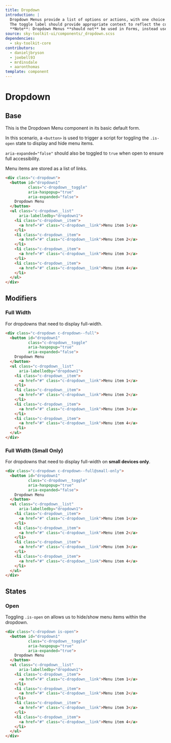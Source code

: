 ```yaml
---
title: Dropdown
introduction: |
  Dropdown Menus provide a list of options or actions, with one choice per line, that affect the navigation or the current view.
  The toggle label should provide appropriate context to reflect the contents of the menu, with each menu item clearly and concisely describing its action.
  **Note**: Dropdown Menus **should not** be used in Forms, instead use `.c-form-select`.
source: sky-toolkit-ui/components/_dropdown.scss
dependencies:
  - sky-toolkit-core
contributors:
  - danieljbryson
  - joebell93
  - mrdinsdale
  - aaronthomas
template: component
---
```


# Dropdown

## Base

This is the Dropdown Menu component in its basic default form.

In this scenario, a `<button>` is used to trigger a script for toggling the
`.is-open` state to display and hide menu items.

`aria-expanded="false"` should also be toggled to `true` when open to ensure
full accessibility.

Menu items are stored as a list of links.

```html
<div class="c-dropdown">
  <button id="dropdown1"
          class="c-dropdown__toggle"
          aria-haspopup="true"
          aria-expanded="false">
    Dropdown Menu
  </button>
  <ul class="c-dropdown__list"
      aria-labelledby="dropdown1">
    <li class="c-dropdown__item">
      <a href="#" class="c-dropdown__link">Menu item 1</a>
    </li>
    <li class="c-dropdown__item">
      <a href="#" class="c-dropdown__link">Menu item 2</a>
    </li>
    <li class="c-dropdown__item">
      <a href="#" class="c-dropdown__link">Menu item 3</a>
    </li>
    <li class="c-dropdown__item">
      <a href="#" class="c-dropdown__link">Menu item 4</a>
    </li>
  </ul>
</div>
```

## Modifiers

### Full Width

For dropdowns that need to display full-width.

```html
<div class="c-dropdown c-dropdown--full">
  <button id="dropdown1"
          class="c-dropdown__toggle"
          aria-haspopup="true"
          aria-expanded="false">
    Dropdown Menu
  </button>
  <ul class="c-dropdown__list"
      aria-labelledby="dropdown1">
    <li class="c-dropdown__item">
      <a href="#" class="c-dropdown__link">Menu item 1</a>
    </li>
    <li class="c-dropdown__item">
      <a href="#" class="c-dropdown__link">Menu item 2</a>
    </li>
    <li class="c-dropdown__item">
      <a href="#" class="c-dropdown__link">Menu item 3</a>
    </li>
    <li class="c-dropdown__item">
      <a href="#" class="c-dropdown__link">Menu item 4</a>
    </li>
  </ul>
</div>
```

### Full Width (Small Only)

For dropdowns that need to display full-width on **small devices only**.

```html
<div class="c-dropdown c-dropdown--full@small-only">
  <button id="dropdown1"
          class="c-dropdown__toggle"
          aria-haspopup="true"
          aria-expanded="false">
    Dropdown Menu
  </button>
  <ul class="c-dropdown__list"
      aria-labelledby="dropdown1">
    <li class="c-dropdown__item">
      <a href="#" class="c-dropdown__link">Menu item 1</a>
    </li>
    <li class="c-dropdown__item">
      <a href="#" class="c-dropdown__link">Menu item 2</a>
    </li>
    <li class="c-dropdown__item">
      <a href="#" class="c-dropdown__link">Menu item 3</a>
    </li>
    <li class="c-dropdown__item">
      <a href="#" class="c-dropdown__link">Menu item 4</a>
    </li>
  </ul>
</div>
```

## States

### Open

Toggling `.is-open` on allows us to hide/show menu items within the dropdown.

```html
<div class="c-dropdown is-open">
  <button id="dropdown1"
          class="c-dropdown__toggle"
          aria-haspopup="true"
          aria-expanded="true">
    Dropdown Menu
  </button>
  <ul class="c-dropdown__list"
      aria-labelledby="dropdown1">
    <li class="c-dropdown__item">
      <a href="#" class="c-dropdown__link">Menu item 1</a>
    </li>
    <li class="c-dropdown__item">
      <a href="#" class="c-dropdown__link">Menu item 2</a>
    </li>
    <li class="c-dropdown__item">
      <a href="#" class="c-dropdown__link">Menu item 3</a>
    </li>
    <li class="c-dropdown__item">
      <a href="#" class="c-dropdown__link">Menu item 4</a>
    </li>
  </ul>
</div>
```
